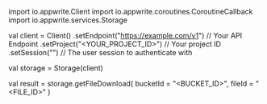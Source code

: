 import io.appwrite.Client
import io.appwrite.coroutines.CoroutineCallback
import io.appwrite.services.Storage

val client = Client()
    .setEndpoint("https://example.com/v1") // Your API Endpoint
    .setProject("<YOUR_PROJECT_ID>") // Your project ID
    .setSession("") // The user session to authenticate with

val storage = Storage(client)

val result = storage.getFileDownload(
    bucketId = "<BUCKET_ID>",
    fileId = "<FILE_ID>"
)
